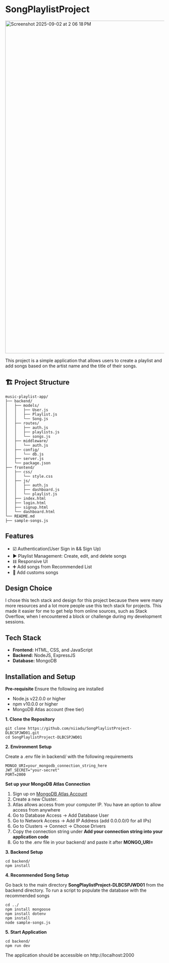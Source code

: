 # SongPlaylistProject
<img width="1562" height="1052" alt="Screenshot 2025-09-02 at 2 06 18 PM" src="https://github.com/user-attachments/assets/8e2b9b8e-5e4a-4761-9624-e1911ff7ae7b" />

This project is a simple application that allows users to create a playlist and add songs based on the artist name and the title of their songs.

## 🏗️ Project Structure
```
music-playlist-app/
├── backend/
│   ├── models/
│   │   ├── User.js
│   │   ├── Playlist.js
│   │   └── Song.js
│   ├── routes/
│   │   ├── auth.js
│   │   ├── playlists.js
│   │   └── songs.js
│   ├── middleware/
│   │   └── auth.js
│   ├── config/
│   │   └── db.js
│   ├── server.js
│   └── package.json
├── frontend/
│   ├── css/
│   │   └── style.css
│   ├── js/
│   │   ├── auth.js
│   │   ├── dashboard.js
│   │   └── playlist.js
│   ├── index.html
│   ├── login.html
│   ├── signup.html
│   └── dashboard.html
└── README.md
├── sample-songs.js
```

## Features
- ☑️ Authentication(User Sign in && Sign Up)
- ▶️ Playlist Management: Create, edit, and delete songs
- 𝌮 Responsive UI
- ➕ Add songs from Recommended List
- 📢 Add customs songs

## Design Choice
I chose this tech stack and design for this project because there were many more resources and a lot more people use this tech stack for projects. This made it easier for me to get help from online sources, such as Stack Overflow, when I encountered a block or challenge during my development sessions.

## Tech Stack
- **Frontend:** HTML, CSS, and JavaScript
- **Backend:** NodeJS, ExpressJS
- **Database:** MongoDB

## Installation and Setup
**Pre-requisite**
Ensure the following are installed
- Node.js v22.0.0 or higher
- npm v10.0.0 or higher
- MongoDB Atlas account (free tier)

**1. Clone the Repository**
```
git clone https://github.com/niiadu/SongPlaylistProject-DLBCSPJWD01.git
cd SongPlaylistProject-DLBCSPJWD01
```

**2. Environment Setup**

Create a .env file in backend/ with the following requirements
```
MONGO_URI=your_mongodb_connection_string_here
JWT_SECRET="your-secret"
PORT=2000
```
**Set up your MongoDB Atlas Connection**
1. Sign up on <a href="https://www.mongodb.com/products/platform">MongoDB Atlas Account</a>
2. Create a new Cluster.
3. Atlas allows access from your computer IP. You have an option to allow access from anywhere
4. Go to Database Access → Add Database User
5. Go to Network Access → Add IP Address (add 0.0.0.0/0 for all IPs)
6. Go to Clusters → Connect → Choose Drivers
7. Copy the connection string under **Add your connection string into your application code**
8. Go to the .env file in your backend/ and paste it after **MONGO_URI=**

**3. Backend Setup**
```
cd backend/
npm install
```

**4. Recommended Song Setup**

Go back to the main directory **SongPlaylistProject-DLBCSPJWD01** from the backend directory.
To run a script to populate the database with the recommended songs
```
cd ../
npm install mongoose
npm install dotenv
npm install
node sample-songs.js
```

**5. Start Application**
```
cd backend/
npm run dev
```
The application should be accessible on http://localhost:2000
